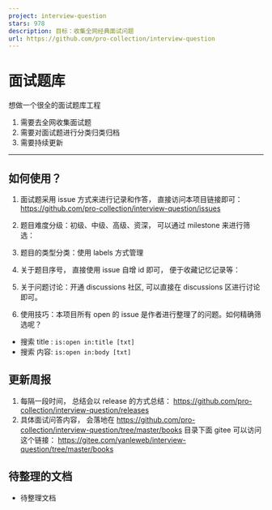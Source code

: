 ```yaml
---
project: interview-question
stars: 978
description: 目标：收集全网经典面试问题
url: https://github.com/pro-collection/interview-question
---
```


面试题库
====

想做一个很全的面试题库工程

1.  需要去全网收集面试题
2.  需要对面试题进行分类归类归档
3.  需要持续更新

* * *

如何使用？
-----

1.  面试题采用 issue 方式来进行记录和作答， 直接访问本项目链接即可：https://github.com/pro-collection/interview-question/issues
    
2.  题目难度分级：初级、中级、高级、资深， 可以通过 milestone 来进行筛选：
    

1.  题目的类型分类：使用 labels 方式管理

1.  关于题目序号， 直接使用 issue 自增 id 即可， 便于收藏记忆记录等：

1.  关于问题讨论：开通 discussions 社区, 可以直接在 discussions 区进行讨论即可。

1.  使用技巧：本项目所有 open 的 issue 是作者进行整理了的问题。如何精确筛选呢？

-   搜索 title : `is:open in:title [txt]`
-   搜索 内容: `is:open in:body [txt]`

更新周报
----

1.  每隔一段时间， 总结会以 release 的方式总结： https://github.com/pro-collection/interview-question/releases
2.  具体面试问答内容， 会落地在 https://github.com/pro-collection/interview-question/tree/master/books 目录下面 gitee 可以访问这个链接： https://gitee.com/yanleweb/interview-question/tree/master/books

待整理的文档
------

-   待整理文档
